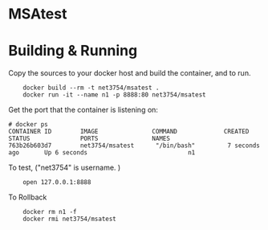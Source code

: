 # MSAtest

# Building & Running

Copy the sources to your docker host and build the container, and to run.
```
	docker build --rm -t net3754/msatest .
	docker run -it --name n1 -p 8888:80 net3754/msatest
```
Get the port that the container is listening on:

```
# docker ps
CONTAINER ID        IMAGE               COMMAND             CREATED             STATUS              PORTS               NAMES
763b26b603d7        net3754/msatest      "/bin/bash"         7 seconds ago       Up 6 seconds                            n1
```

To test, ("net3754" is username. )
```
	open 127.0.0.1:8888
```
To Rollback
```
    docker rm n1 -f
    docker rmi net3754/msatest
```
